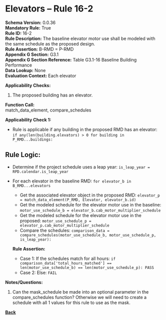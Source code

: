 # Elevators – Rule 16-2  
**Schema Version:** 0.0.36        
**Mandatory Rule:** True          
**Rule ID:** 16-2  
**Rule Description:** The baseline elevator motor use shall be modeled with the same schedule as the proposed design.  
**Rule Assertion:** B-RMD = P-RMD                                           
**Appendix G Section:** G3.1  
**Appendix G Section Reference:** Table G3.1-16 Baseline Building Performance  
**Data Lookup:** None  
**Evaluation Context:** Each elevator  

**Applicability Checks:**  
  1. The proposed building has an elevator.  

**Function Call:**  
match_data_element, compare_schedules

**Applicability Check 1:**
- Rule is applicable if any building in the proposed RMD has an elevator: `if any(len(building.elevators) > 0 for building in P_RMD...buildings:`

## Rule Logic:
- Determine if the project schedule uses a leap year: `is_leap_year = RPD.calendar.is_leap_year`
- For each elevator in the baseline RMD: `for elevator_b in B_RMD...elevators`
  - Get the associated elevator object in the proposed RMD: `elevator_p = match_data_element(P_RMD, Elevator, elevator_b.id)` 
  - Get the modeled schedule for the elevator motor use in the baseline: `motor_use_schedule_b = elevator_b.cab_motor_multiplier_schedule`
  - Get the modeled schedule for the elevator motor use in the proposed: `motor_use_schedule_p = elevator_p.cab_motor_multiplier_schedule`
  - Compare the schedules: `comparison_data = compare_schedules(motor_use_schedule_b, motor_use_schedule_p, is_leap_year):`  
  
  **Rule Assertion:**  
    - Case 1: If the schedules match for all hours: `if comparison_data['total_hours_matched'] == len(motor_use_schedule_b) == len(motor_use_schedule_p): PASS`
    - Case 2: Else: `FAIL`

**Notes/Questions:**
1. Can the mask_schedule be made into an optional parameter in the compare_schedules function? Otherwise we will need to create a schedule with all 1 values for this rule to use as the mask.

 **[Back](../_toc.md)**